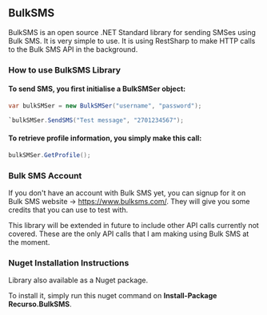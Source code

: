 ## BulkSMS

BulkSMS is an open source .NET Standard library for sending SMSes using Bulk SMS. It is very simple to use. It is using RestSharp to make HTTP calls to the Bulk SMS API in the background.

### How to use BulkSMS Library

#### To send SMS, you first initialise a BulkSMSer object:

```csharp
var bulkSMSer = new BulkSMSer("username", "password");

`bulkSMSer.SendSMS("Test message", "2701234567");
```

#### To retrieve profile information, you simply make this call:

```csharp
bulkSMSer.GetProfile();
```

### Bulk SMS Account

If you don't have an account with Bulk SMS yet, you can signup for it on Bulk SMS website -> https://www.bulksms.com/. They will give you some credits that you can use to test with.

This library will be extended in future to include other API calls currently not covered. These are the only API calls that I am making using Bulk SMS at the moment.

### Nuget Installation Instructions

Library also available as a Nuget package. 

To install it, simply run this nuget command on **Install-Package Recurso.BulkSMS**.

